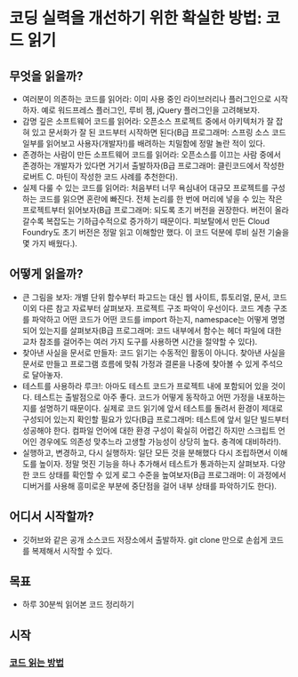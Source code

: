 # 코딩 실력을 개선하기 위한 확실한 방법: 코드 읽기

## 무엇을 읽을까?
- 여러분이 의존하는 코드를 읽어라: 이미 사용 중인 라이브러리나 플러그인으로 시작하자. 예로 워드프레스 플러그인, 루비 젬, jQuery 플러그인을 고려해보자.
- 감명 깊은 소프트웨어 코드를 읽어라: 오픈소스 프로젝트 중에서 아키텍처가 잘 잡혀 있고 문서화가 잘 된 코드부터 시작하면 된다(B급 프로그래머: 스프링 소스 코드 일부를 읽어보고 사용자(개발자!)를 배려하는 치밀함에 정말 놀란 적이 있다.
- 존경하는 사람이 만든 소프트웨어 코드를 읽어라: 오픈소스를 이끄는 사람 중에서 존경하는 개발자가 있다면 거기서 출발하자(B급 프로그래머: 클린코드에서 작성한 로버트 C. 마틴이 작성한 코드 사례를 추천한다).
- 실제 다룰 수 있는 코드를 읽어라: 처음부터 너무 욕심내어 대규모 프로젝트를 구성하는 코드를 읽으면 혼란에 빠진다. 전체 논리를 한 번에 머리에 넣을 수 있는 작은 프로젝트부터 읽어보자(B급 프로그래머: 되도록 초기 버전을 권장한다. 버전이 올라갈수록 복잡도는 기하급수적으로 증가하기 때문이다. 피보탈에서 만든 Cloud Foundry도 초기 버전은 정말 읽고 이해할만 했다. 이 코드 덕분에 루비 실전 기술을 몇 가지 배웠다.).
## 어떻게 읽을까?
- 큰 그림을 보자: 개별 단위 함수부터 파고드는 대신 웹 사이트, 튜토리얼, 문서, 코드 이외 다른 참고 자료부터 살펴보자. 프로젝트 구조 파악이 우선이다. 코드 계층 구조를 파악하고 어떤 코드가 어떤 코드를 import 하는지, namespace는 어떻게 명명되어 있는지를 살펴보자(B급 프로그래머: 코드 내부에서 함수는 헤더 파일에 대한 교차 참조를 걸어주는 여러 가지 도구를 사용하면 시간을 절약할 수 있다).
- 찾아낸 사실을 문서로 만들자: 코드 읽기는 수동적인 활동이 아니다. 찾아낸 사실을 문서로 만들고 프로그램 흐름에 맞춰 가정과 결론을 나중에 찾아볼 수 있게 주석으로 달아놓자.
- 테스트를 사용하라 루크!: 아마도 테스트 코드가 프로젝트 내에 포함되어 있을 것이다. 테스트는 출발점으로 아주 좋다. 코드가 어떻게 동작하고 어떤 가정을 내포하는지를 설명하기 때문이다. 실제로 코드 읽기에 앞서 테스트를 돌려서 환경이 제대로 구성되어 있는지 확인할 필요가 있다(B급 프로그래머: 테스트에 앞서 일단 빌드부터 성공해야 한다. 컴파일 언어에 대한 환경 구성이 확실히 어렵긴 하지만 스크립트 언어인 경우에도 의존성 맞추느라 고생할 가능성이 상당히 높다. 충격에 대비하라!).
- 실행하고, 변경하고, 다시 실행하자: 일단 모든 것을 분해했다 다시 조립하면서 이해도를 높이자. 정말 멋진 기능을 하나 추가해서 테스트가 통과하는지 살펴보자. 다양한 코드 상태를 확인할 수 있게 로그 수준을 높여보자(B급 프로그래머: 이 과정에서 디버거를 사용해 흥미로운 부분에 중단점을 걸어 내부 상태를 파악하기도 한다).
## 어디서 시작할까? 
- 깃허브와 같은 공개 소스코드 저장소에서 출발하자. git clone 만으로 손쉽게 코드를 복제해서 시작할 수 있다.


## 목표
- 하루 30분씩 읽어본 코드 정리하기


## 시작
### [코드 읽는 방법](https://github.com/jihodaddy/code_reading/blob/c0cad3c6e2c888167a614d48d4bd993c871ec351/code_reading/code_reading.md)
